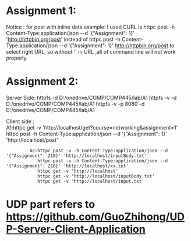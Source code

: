 # Assignment 1:
Notice : for post with inline data example:
I used CURL is httpc post -h Content-Type:application/json --d '{"Assignment": 1}' 'http://httpbin.org/post'
instead of httpc post -h Content-Type:application/json --d '{"Assignment": 1}' http://httpbin.org/post
to select right URL,
so without '' in URL ,all of command line will not work properly.



# Assignment 2:
Server Side:    httpfs -d D:/onedrive/COMP/COMP445/lab/A1
                httpfs -v -d D:/onedrive/COMP/COMP445/lab/A1
                httpfs -v -p 8080 -d D:/onedrive/COMP/COMP445/lab/A1


Client side :   
             A1:httpc get -v 'http://localhost/get?course=networking&assignment=1'
                httpc post -h Content-Type:application/json --d '{"Assignment": 1}' 'http://localhost/post'


             A2:httpc post -v -h Content-Type:application/json --d '{"Assignment": 210}' 'http://localhost/inputBody.txt'
                httpc post -v -h Content-Type:application/json --d '{"Assignment": 210}' 'http://localhost/xx.txt'
                httpc get -v 'http://localhost'
                httpc get -v 'http://localhost/inputBody.txt'
                httpc get -v 'http://localhost/input.txt'
               
# UDP part refers to https://github.com/GuoZhihong/UDP-Server-Client-Application   
